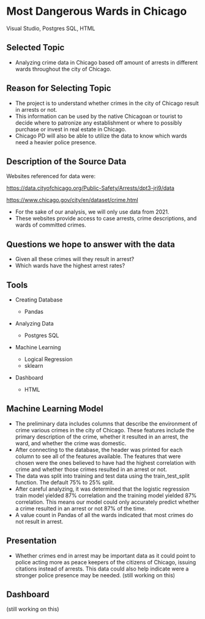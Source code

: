 # Most Dangerous Wards in Chicago
Visual Studio, Postgres SQL, HTML

## Selected Topic
- Analyzing crime data in Chicago based off amount of arrests in different wards throughout the city of Chicago.

## Reason for Selecting Topic
- The project is to understand whether crimes in the city of Chicago result in arrests or not.
- This information can be used by the native Chicagoan or tourist to decide where to patronize any establishment or where to possibly purchase or invest in real estate in Chicago.
- Chicago PD will also be able to utilize the data to know which wards need a heavier police presence.

## Description of the Source Data
Websites referenced for data were:

https://data.cityofchicago.org/Public-Safety/Arrests/dpt3-jri9/data

https://www.chicago.gov/city/en/dataset/crime.html

- For the sake of our analysis, we will only use data from 2021.
- These websites provide access to case arrests, crime descriptions, and wards of committed crimes.


## Questions we hope to answer with the data
- Given all these crimes will they result in arrest?
- Which wards have the highest arrest rates?

## Tools
- Creating Database
    - Pandas
    
- Analyzing Data
    - Postgres SQL

- Machine Learning
    - Logical Regression
    - sklearn
    
- Dashboard
    - HTML

## Machine Learning Model
- The preliminary data includes columns that describe the environment of crime various crimes in the city of Chicago. These features include the primary description of the crime, whether it resulted in an arrest, the ward, and whether the crime was domestic.
- After connecting to the database, the header was printed for each column to see all of the features available. The features that were chosen were the ones believed to have had the highest correlation with crime and whether those crimes resulted in an arrest or not.
- The data was split into training and test data using the train_test_split function. The default 75% to 25% split.
- After careful analyzing, it was determined that the logistic regression train model yielded 87% correlation and the training model yielded 87% correlation. This means our model could only accurately predict whether a crime resulted in an arrest or not 87% of the time. 
- A value count in Pandas of all the wards indicated that most crimes do not result in arrest.

## Presentation
- Whether crimes end in arrest may be important data as it could point to police acting more as peace keepers of the citizens of Chicago, issuing citations instead of arrests. This data could also help indicate were a stronger police presence may be needed.
(still working on this)

## Dashboard
(still working on this)
